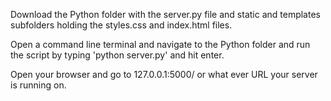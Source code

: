 Download the Python folder with the server.py file and static and templates subfolders holding the styles.css and index.html files.

Open a command line terminal and navigate to the Python folder and run the script by typing 'python server.py' and hit enter.

Open your browser and go to 127.0.0.1:5000/ or what ever URL your server is running on.
